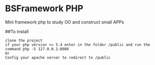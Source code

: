 BSFramework PHP
========

Mini framework php to study OO and construct small APPs

##To install

	clone the project
	if your php version >= 5.4 enter in the folder /public and run the command php -S 127.0.0.1:8080
	Or
	Config your apache server to redirect to /public
